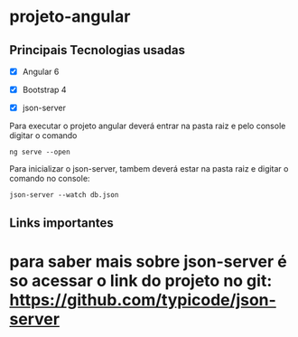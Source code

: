 # projeto-angular

## Principais Tecnologias usadas
* [x] Angular 6
* [x] Bootstrap 4
* [x] json-server


Para executar o projeto angular deverá entrar na pasta raiz e pelo console digitar o comando

```
ng serve --open

```

Para inicializar o json-server, tambem deverá estar na pasta raiz e digitar o comando no console:

```
json-server --watch db.json

```

## Links importantes

# para saber mais sobre json-server é so acessar o link do projeto no git: https://github.com/typicode/json-server

